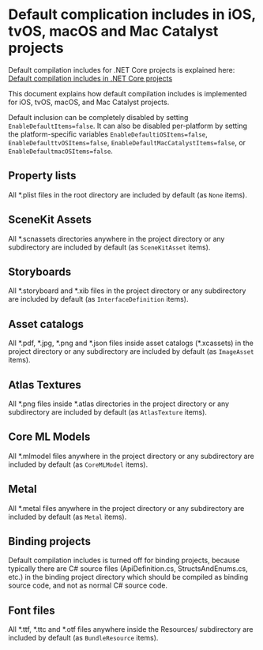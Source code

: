 # Default complication includes in iOS, tvOS, macOS and Mac Catalyst projects

Default compilation includes for .NET Core projects is explained here:
[Default compilation includes in .NET Core projects][1]

This document explains how default compilation includes is implemented for
iOS, tvOS, macOS, and Mac Catalyst projects.

Default inclusion can be completely disabled by setting
`EnableDefaultItems=false`. It can also be disabled per-platform by setting
the platform-specific variables `EnableDefaultiOSItems=false`,
`EnableDefaulttvOSItems=false`, `EnableDefaultMacCatalystItems=false`, or
`EnableDefaultmacOSItems=false`.

## Property lists

All \*.plist files in the root directory are included by default (as `None`
items).

## SceneKit Assets

All \*.scnassets directories anywhere in the project directory or any
subdirectory are included by default (as `SceneKitAsset` items).

## Storyboards

All \*.storyboard and \*.xib files in the project directory or any
subdirectory are included by default (as `InterfaceDefinition` items).

## Asset catalogs

All \*.pdf, \*.jpg, \*.png and \*.json files inside asset catalogs
(\*.xcassets) in the project directory or any subdirectory are included by
default (as `ImageAsset` items).

## Atlas Textures

All \*.png files inside \*.atlas directories in the project directory or any
subdirectory are included by default (as `AtlasTexture` items).

## Core ML Models

All \*.mlmodel files anywhere in the project directory or any subdirectory are
included by default (as `CoreMLModel` items).

## Metal

All \*.metal files anywhere in the project directory or any subdirectory are
included by default (as `Metal` items).

## Binding projects

Default compilation includes is turned off for binding projects, because
typically there are C# source files (ApiDefinition.cs, StructsAndEnums.cs,
etc.) in the binding project directory which should be compiled as binding
source code, and not as normal C# source code.

[1]: https://docs.microsoft.com/en-us/dotnet/core/tools/csproj#default-compilation-includes-in-net-core-projects

## Font files

All \*.ttf, \*.ttc and \*.otf files anywhere inside the Resources/
subdirectory are included by default (as `BundleResource` items).
